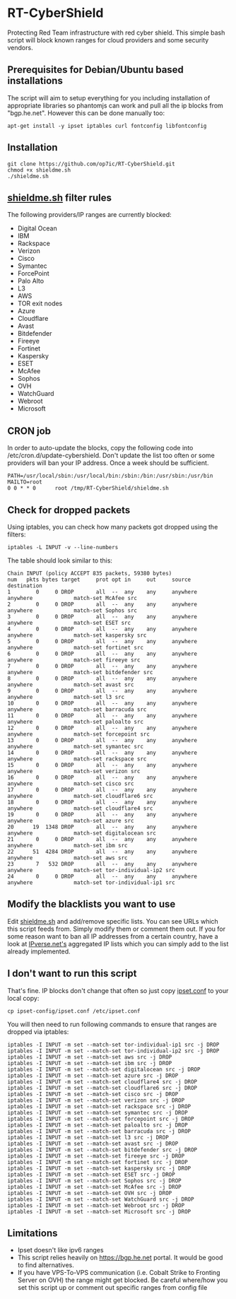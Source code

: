 RT-CyberShield
===============

Protecting Red Team infrastructure with red cyber shield. This simple bash script will block known ranges for cloud providers and some security vendors.

## Prerequisites for Debian/Ubuntu based installations
The script will aim to setup everything for you including installation of appropriate libraries so phantomjs can work and pull all the ip blocks from "bgp.he.net". However this can be done manually too:
 
```
apt-get install -y ipset iptables curl fontconfig libfontconfig
```

## Installation
```
git clone https://github.com/op7ic/RT-CyberShield.git
chmod +x shieldme.sh
./shieldme.sh
```

## [shieldme.sh](shieldme.sh) filter rules

The following providers/IP ranges are currently blocked:

- Digital Ocean
- IBM
- Rackspace
- Verizon
- Cisco
- Symantec
- ForcePoint
- Palo Alto
- L3
- AWS
- TOR exit nodes
- Azure
- Cloudflare
- Avast
- Bitdefender
- Fireeye
- Fortinet
- Kaspersky
- ESET
- McAfee
- Sophos
- OVH
- WatchGuard
- Webroot
- Microsoft

## CRON job

In order to auto-update the blocks, copy the following code into /etc/cron.d/update-cybershield. Don't update the list too often or some providers will ban your IP address. Once a week should be sufficient. 
```
PATH=/usr/local/sbin:/usr/local/bin:/sbin:/bin:/usr/sbin:/usr/bin
MAILTO=root
0 0 * * 0      root /tmp/RT-CyberShield/shieldme.sh
```

## Check for dropped packets
Using iptables, you can check how many packets got dropped using the filters:
```
iptables -L INPUT -v --line-numbers
```

The table should look similar to this: 

```
Chain INPUT (policy ACCEPT 835 packets, 59380 bytes)
num   pkts bytes target     prot opt in     out     source               destination
1        0     0 DROP       all  --  any    any     anywhere             anywhere             match-set McAfee src
2        0     0 DROP       all  --  any    any     anywhere             anywhere             match-set Sophos src
3        0     0 DROP       all  --  any    any     anywhere             anywhere             match-set ESET src
4        0     0 DROP       all  --  any    any     anywhere             anywhere             match-set kaspersky src
5        0     0 DROP       all  --  any    any     anywhere             anywhere             match-set fortinet src
6        0     0 DROP       all  --  any    any     anywhere             anywhere             match-set fireeye src
7        0     0 DROP       all  --  any    any     anywhere             anywhere             match-set bitdefender src
8        0     0 DROP       all  --  any    any     anywhere             anywhere             match-set avast src
9        0     0 DROP       all  --  any    any     anywhere             anywhere             match-set l3 src
10       0     0 DROP       all  --  any    any     anywhere             anywhere             match-set barracuda src
11       0     0 DROP       all  --  any    any     anywhere             anywhere             match-set paloalto src
12       0     0 DROP       all  --  any    any     anywhere             anywhere             match-set forcepoint src
13       0     0 DROP       all  --  any    any     anywhere             anywhere             match-set symantec src
14       0     0 DROP       all  --  any    any     anywhere             anywhere             match-set rackspace src
15       0     0 DROP       all  --  any    any     anywhere             anywhere             match-set verizon src
16       0     0 DROP       all  --  any    any     anywhere             anywhere             match-set cisco src
17       0     0 DROP       all  --  any    any     anywhere             anywhere             match-set cloudflare6 src
18       0     0 DROP       all  --  any    any     anywhere             anywhere             match-set cloudflare4 src
19       0     0 DROP       all  --  any    any     anywhere             anywhere             match-set azure src
20      19  1348 DROP       all  --  any    any     anywhere             anywhere             match-set digitalocean src
21       0     0 DROP       all  --  any    any     anywhere             anywhere             match-set ibm src
22      51  4284 DROP       all  --  any    any     anywhere             anywhere             match-set aws src
23       7   532 DROP       all  --  any    any     anywhere             anywhere             match-set tor-individual-ip2 src
24       0     0 DROP       all  --  any    any     anywhere             anywhere             match-set tor-individual-ip1 src
```

## Modify the blacklists you want to use

Edit [shieldme.sh](shieldme.sh) and add/remove specific lists. You can see URLs which this script feeds from. Simply modify them or comment them out.
If you for some reason want to ban all IP addresses from a certain country, have a look at [IPverse.net's](http://ipverse.net/ipblocks/data/countries/) aggregated IP lists which you can simply add to the list already implemented. 

## I don't want to run this script

That's fine. IP blocks don't change that often so just copy [ipset.conf](ipset-config/ipset.conf) to your local copy: 
```
cp ipset-config/ipset.conf /etc/ipset.conf
```
You will then need to run following commands to ensure that ranges are dropped via iptables: 
```
iptables -I INPUT -m set --match-set tor-individual-ip1 src -j DROP
iptables -I INPUT -m set --match-set tor-individual-ip2 src -j DROP
iptables -I INPUT -m set --match-set aws src -j DROP
iptables -I INPUT -m set --match-set ibm src -j DROP
iptables -I INPUT -m set --match-set digitalocean src -j DROP
iptables -I INPUT -m set --match-set azure src -j DROP
iptables -I INPUT -m set --match-set cloudflare4 src -j DROP
iptables -I INPUT -m set --match-set cloudflare6 src -j DROP
iptables -I INPUT -m set --match-set cisco src -j DROP
iptables -I INPUT -m set --match-set verizon src -j DROP
iptables -I INPUT -m set --match-set rackspace src -j DROP
iptables -I INPUT -m set --match-set symantec src -j DROP
iptables -I INPUT -m set --match-set forcepoint src -j DROP
iptables -I INPUT -m set --match-set paloalto src -j DROP
iptables -I INPUT -m set --match-set barracuda src -j DROP
iptables -I INPUT -m set --match-set l3 src -j DROP
iptables -I INPUT -m set --match-set avast src -j DROP
iptables -I INPUT -m set --match-set bitdefender src -j DROP
iptables -I INPUT -m set --match-set fireeye src -j DROP
iptables -I INPUT -m set --match-set fortinet src -j DROP
iptables -I INPUT -m set --match-set kaspersky src -j DROP
iptables -I INPUT -m set --match-set ESET src -j DROP
iptables -I INPUT -m set --match-set Sophos src -j DROP
iptables -I INPUT -m set --match-set McAfee src -j DROP
iptables -I INPUT -m set --match-set OVH src -j DROP
iptables -I INPUT -m set --match-set WatchGuard src -j DROP
iptables -I INPUT -m set --match-set Webroot src -j DROP
iptables -I INPUT -m set --match-set Microsoft src -j DROP
```

## Limitations

- Ipset doesn't like ipv6 ranges
- This script relies heavily on https://bgp.he.net portal. It would be good to find alternatives.
- If you have VPS-To-VPS communication (i.e. Cobalt Strike to Fronting Server on OVH) the range might get blocked. Be careful where/how you set this script up or comment out specific ranges from config file
